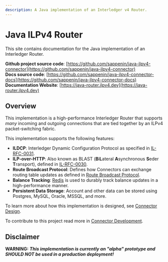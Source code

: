 ```yaml
---
description: A Java implementation of an Interledger v4 Router.
---
```


# Java ILPv4 Router

This site contains documentation for the Java implementation of an Interledger Router.

**Github project source code**: [https://github.com/sappenin/java-ilpv4-connector](https://github.com/sappenin/java-ilpv4-connector)  
**Docs source code**: [https://github.com/sappenin/java-ilpv4-connector-docs](https://github.com/sappenin/java-ilpv4-connector-docs)  
**Documentation Website**: [https://java-router.ilpv4.dev](https://java-router.ilpv4.dev)

## Overview

This implementation is a high-performance Interledger Router that supports _many_ incoming and outgoing connections that are tied together by an ILPv4 packet-switching fabric.

This implementation supports the following features:

* **ILDCP**: Interledger Dynamic Configuration Protocol as specified in [IL-RFC-0031](https://github.com/interledger/rfcs/blob/master/0031-dynamic-configuration-protocol/0031-dynamic-configuration-protocol.md).
* **ILP-over-HTTP**: Also known as BLAST \(**B**i**L**ateral **A**synchronous **S**eder **T**ransport\), defined in [IL-RFC-0030](https://github.com/interledger/rfcs/pull/504).
* **Route Broadcast Protocol**: Defines how Connectors can exchange routing table updates as defined in [Route Broadcast Protocol](https://github.com/interledger/rfcs/pull/455).
* **Balance Tracking**: [Redis](https://redis.io) is used to durably track balance updates in a high-performance manner.
* **Persistent Data Storage**: Account and other data can be stored using Postgres, MySQL, Oracle, MSSQL, and more.

To learn more about how this implementation is designed, see [Connector Design](overview/architecture-design.md).

To contribute to this project read more in [Connector Development](contributing/development.md).

## Disclaimer

**WARNING:** _**This implementation is currently an "alpha" prototype and SHOULD NOT be used in a production deployment!**_

